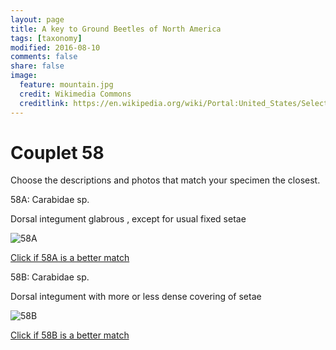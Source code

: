 ```yaml
---
layout: page
title: A key to Ground Beetles of North America
tags: [taxonomy]
modified: 2016-08-10
comments: false
share: false
image:
  feature: mountain.jpg
  credit: Wikimedia Commons
  creditlink: https://en.wikipedia.org/wiki/Portal:United_States/Selected_panorama#/media/File:Mount_Ellinor,_Mount_Washington_Panorama.jpg
---
```


# Couplet 58


Choose the descriptions and photos that match your specimen the closest. 

58A: Carabidae sp. 

Dorsal integument glabrous , except for usual fixed setae

![58A](//klevan.github.io/images/keyfigs/Key1_58_58A.png)

[Click if 58A is a better match](//klevan.github.io/dynamicTaxonomy/Key1_59)


58B: Carabidae sp. 

Dorsal integument with more or less dense covering of setae

![58B](//klevan.github.io/images/keyfigs/Key1_58_58B.png)

[Click if 58B is a better match](//klevan.github.io/dynamicTaxonomy/Key1_61)

